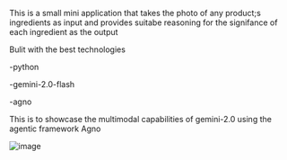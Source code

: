 This is a small mini application that takes the photo of any product;s ingredients as input and provides suitabe reasoning for the signifance of each ingredient as the output 

 Bulit with the best technologies         
 
 -python

 -gemini-2.0-flash   

 -agno

 This is to showcase the multimodal capabilities of gemini-2.0 using the agentic framework Agno 

 ![image](https://github.com/user-attachments/assets/10c37224-68de-4ac6-8539-735ce6ac1e38)

